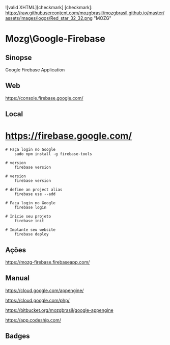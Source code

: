 ![valid XHTML][checkmark]
[checkmark]: https://raw.githubusercontent.com/mozgbrasil/mozgbrasil.github.io/master/assets/images/logos/Red_star_32_32.png "MOZG"

# Mozg\Google-Firebase

## Sinopse

Google Firebase Application

## Web

https://console.firebase.google.com/

## Local


# https://firebase.google.com/

    # Faça login no Google
        sudo npm install -g firebase-tools

    # version
        firebase version

    # version
        firebase version

    # define an project alias
        firebase use --add

    # Faça login no Google
        firebase login

    # Inicie seu projeto
        firebase init

    # Implante seu website
        firebase deploy

## Ações

https://mozg-firebase.firebaseapp.com/

## Manual

https://cloud.google.com/appengine/

https://cloud.google.com/php/

https://bitbucket.org/mozgbrasil/google-appengine

https://app.codeship.com/

## Badges

